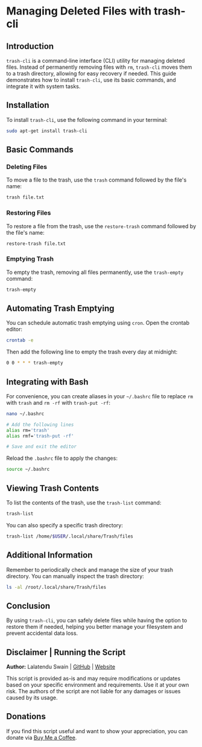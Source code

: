 # Managing Deleted Files with trash-cli

## Introduction

`trash-cli` is a command-line interface (CLI) utility for managing deleted files. Instead of permanently removing files with `rm`, `trash-cli` moves them to a trash directory, allowing for easy recovery if needed. This guide demonstrates how to install `trash-cli`, use its basic commands, and integrate it with system tasks.

## Installation

To install `trash-cli`, use the following command in your terminal:

```bash
sudo apt-get install trash-cli
```

## Basic Commands

### Deleting Files

To move a file to the trash, use the `trash` command followed by the file's name:

```bash
trash file.txt
```

### Restoring Files

To restore a file from the trash, use the `restore-trash` command followed by the file's name:

```bash
restore-trash file.txt
```

### Emptying Trash

To empty the trash, removing all files permanently, use the `trash-empty` command:

```bash
trash-empty
```

## Automating Trash Emptying

You can schedule automatic trash emptying using `cron`. Open the crontab editor:

```bash
crontab -e
```

Then add the following line to empty the trash every day at midnight:

```bash
0 0 * * * trash-empty
```

## Integrating with Bash

For convenience, you can create aliases in your `~/.bashrc` file to replace `rm` with `trash` and `rm -rf` with `trash-put -rf`:

```bash
nano ~/.bashrc

# Add the following lines
alias rm='trash'
alias rmf='trash-put -rf'

# Save and exit the editor
```

Reload the `.bashrc` file to apply the changes:

```bash
source ~/.bashrc
```

## Viewing Trash Contents

To list the contents of the trash, use the `trash-list` command:

```bash
trash-list
```

You can also specify a specific trash directory:

```bash
trash-list /home/$USER/.local/share/Trash/files
```

## Additional Information

Remember to periodically check and manage the size of your trash directory. You can manually inspect the trash directory:

```bash
ls -al /root/.local/share/Trash/files
```

## Conclusion

By using `trash-cli`, you can safely delete files while having the option to restore them if needed, helping you better manage your filesystem and prevent accidental data loss.

## Disclaimer | Running the Script

**Author:** Lalatendu Swain | [GitHub](https://github.com/Lalatenduswain) | [Website](https://blog.lalatendu.info/)

This script is provided as-is and may require modifications or updates based on your specific environment and requirements. Use it at your own risk. The authors of the script are not liable for any damages or issues caused by its usage.

## Donations

If you find this script useful and want to show your appreciation, you can donate via [Buy Me a Coffee](https://www.buymeacoffee.com/lalatendu.swain).

